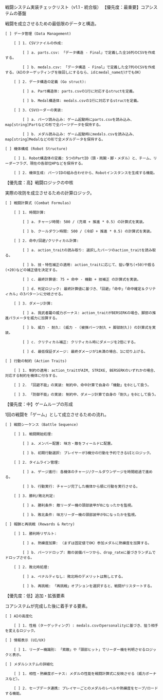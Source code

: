 戦闘システム実装チェックリスト（v1.1 - 統合版）
【優先度：最重要】コアシステムの基盤

戦闘を成立させるための最低限のデータと構造。

    [ ] データ管理 (Data Management)

        [ ] 1. CSVファイルの作成:

            [ ] a. parts.csv: 「データ構造 - Final」で定義した全16列のCSVを作成する。

            [ ] b. medals.csv: 「データ構造 - Final」で定義した全7列のCSVを作成する。（AIのターゲッティングを後回しにするなら、idとmedal_nameだけでもOK）

        [ ] 2. データ構造の定義 (Go struct):

            [ ] a. Part構造体: parts.csvの1行に対応するstructを定義。

            [ ] b. Medal構造体: medals.csvの1行に対応するstructを定義。

        [ ] 3. CSVローダーの実装:

            [ ] a. パーツ読み込み: ゲーム起動時にparts.csvを読み込み、map[string]Partなどの形で全パーツデータを保持する。

            [ ] b. メダル読み込み: ゲーム起動時にmedals.csvを読み込み、map[string]Medalなどの形で全メダルデータを保持する。

    [ ] 機体構成 (Robot Structure)

        [ ] 1. Robot構造体の定義: 5つのPartID（頭・両腕・脚・メダル）と、チーム、リーダーフラグ、現在の各部位HPなどを保持する。

        [ ] 2. 機体生成: パーツIDの組み合わせから、Robotインスタンスを生成する機能。

【優先度：高】戦闘ロジックの中核

実際の攻防を成立させるための計算ロジック。

    [ ] 戦闘計算式 (Combat Formulas)

        [ ] 1. 時間計算:

            [ ] a. チャージ時間: 500 / (充填 + 推進 * 0.5) の計算式を実装。

            [ ] b. クールダウン時間: 500 / (冷却 + 推進 * 0.5) の計算式を実装。

        [ ] 2. 命中/回避/クリティカル計算:

            [ ] a. action_traitの読み取り: 選択したパーツのaction_traitを読み取る。

            [ ] b. 技・特性補正の適用: action_traitに応じて、狙い撃ち(+50)や殴る(+20)などの補正値を決定する。

            [ ] c. 最終計算値: 75 + 命中 - 機動 + 技補正 の計算式を実装。

            [ ] d. 判定ロジック: 最終計算値に基づき、「回避」「命中」「命中確定＆クリティカル」の3パターンに分岐させる。

        [ ] 3. ダメージ計算:

            [ ] a. 我武者羅の威力ボーナス: action_traitがBERSERKの場合、脚部の推進パラメータを威力に加算する。

            [ ] b. 威力 - 耐久: (威力 - (被弾パーツ耐久 + 脚部耐久)) の計算式を実装。

            [ ] c. クリティカル補正: クリティカル時にダメージを2倍にする。

            [ ] d. 最低保証ダメージ: 最終ダメージが1未満の場合、1に切り上げる。

    [ ] 行動の制約 (Action Traits)

        [ ] 1. 制約の適用: action_traitがAIM, STRIKE, BERSERKのいずれかの場合、対応する制約を機体に付与する。

        [ ] 2. 「回避不能」の実装: 制約中、命中計算で自身の「機動」を0として扱う。

        [ ] 3. 「防御不能」の実装: 制約中、ダメージ計算で自身の「耐久」を0として扱う。

【優先度：中】ゲームループの形成

1回の戦闘を「ゲーム」として成立させるための流れ。

    [ ] 戦闘シーケンス (Battle Sequence)

        [ ] 1. 戦闘開始処理:

            [ ] a. メンバー配置: 味方・敵をフィールドに配置。

            [ ] b. 初期行動選択: プレイヤーが3機分の行動を予約できるUIとロジック。

        [ ] 2. タイムライン管理:

            [ ] a. ゲージ進行: 各機体のチャージ/クールダウンゲージを時間経過で進める。

            [ ] b. 行動実行: チャージ完了した機体から順に行動を実行させる。

        [ ] 3. 勝利/敗北判定:

            [ ] a. 勝利条件: 敵リーダー機の頭部装甲が0になったかを監視。

            [ ] b. 敗北条件: 味方リーダー機の頭部装甲が0になったかを監視。

    [ ] 報酬と再挑戦 (Rewards & Retry)

        [ ] 1. 勝利時リザルト:

            [ ] a. 熟練度加算: （まずは固定値でOK）参加メダルに熟練度を加算する。

            [ ] b. パーツドロップ: 敵の装備パーツから、drop_rateに基づきランダムでドロップさせる。

        [ ] 2. 敗北時処理:

            [ ] a. ペナルティなし: 敗北時のデメリットは無しとする。

            [ ] b. 再挑戦: 「再挑戦」オプションを選択すると、戦闘がリスタートする。

【優先度：低】追加・拡張要素

コアシステムが完成した後に着手する要素。

    [ ] AIの高度化

        [ ] 1. 性格（ターゲッティング）: medals.csvのpersonalityに基づき、狙う相手を変えるロジック。

    [ ] 情報表示 (UI/UX)

        [ ] 1. リーダー機識別: 「索敵」や「頭部ヒット」でリーダー機を判明させるロジックと表示。

    [ ] メダルシステムの詳細化

        [ ] 1. 相性・熟練度ボーナス: メダルの性能を戦闘計算式に反映させる（威力ボーナスなど）。

        [ ] 2. セーブデータ連携: プレイヤーごとのメダルのレベルや熟練度をセーブ/ロードする機能。

